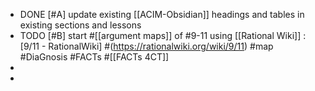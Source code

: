 - DONE [#A] update existing [[ACIM-Obsidian]] headings and tables in existing sections and lessons
- TODO [#B] start #[[argument maps]] of #9-11 using [[Rational Wiki]] : [9/11 - RationalWiki] #(https://rationalwiki.org/wiki/9/11) #map #DiaGnosis #FACTs #[[FACTs 4CT]]
-
-